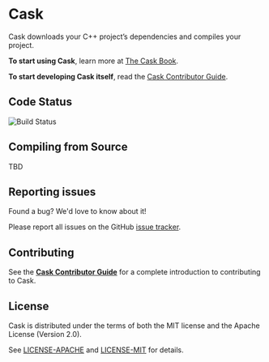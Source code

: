 # Cask

Cask downloads your C++ project’s dependencies and compiles your project.

**To start using Cask**, learn more at [The Cask Book].

**To start developing Cask itself**, read the [Cask Contributor Guide].

[The Cask Book]: https://doc.cplusplus-lang.com/cask/
[Cask Contributor Guide]: https://doc.cplusplus-lang.com/cask/contrib/

## Code Status
![Build Status](https://github.com/ismaelJimenez/cask/actions/workflows/ci.yml/badge.svg) 

## Compiling from Source
TBD

## Reporting issues

Found a bug? We'd love to know about it!

Please report all issues on the GitHub [issue tracker][issues].

[issues]: https://github.com/cplusplus-lang/cask/issues

## Contributing

See the **[Cask Contributor Guide]** for a complete introduction
to contributing to Cask.

## License

Cask is distributed under the terms of both the MIT license and the Apache License (Version 2.0).

See [LICENSE-APACHE](LICENSE-APACHE) and [LICENSE-MIT](LICENSE-MIT) for details.
